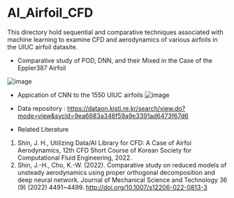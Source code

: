 # AI_Airfoil_CFD
This directory hold sequential and comparative techniques associated with machine learning to examine CFD and aerodynamics of various airfoils in the UIUC airfoil datasite.

- Comparative study of POD, DNN, and their Mixed in the Case of the Eppler387 Airfoil 

![image](https://user-images.githubusercontent.com/16720947/179479502-5a29d10b-15ac-422d-800d-afe34d083ac1.png)

- Appication of CNN to the 1550 UIUC airfoils 
![image](https://user-images.githubusercontent.com/16720947/179875485-2062a4ad-1a8b-4abf-8ff4-ff8c57b3200e.png)

- Data repository
  : https://dataon.kisti.re.kr/search/view.do?mode=view&svcId=9ea6683a346f59a9e3391ad6473f67d6

- Related Literature
1. Shin, J. H., Utilizing Data/AI Library for CFD: A Case of Airfoi Aerodynamics, 12th CFD Short Course of Korean Society for Computational Fluid Engineering, 2022. 
2. Shin, J.-H., Cho, K.-W. (2022). Comparative study on reduced models of unsteady aerodynamics using proper orthogonal decomposition and deep neural network. Journal of Mechanical Science and Technology 36 (9) (2022) 4491~4499. http://doi.org/10.1007/s12206-022-0813-3
